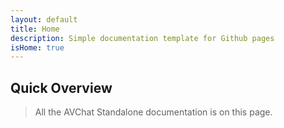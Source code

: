 ```yaml
---
layout: default
title: Home
description: Simple documentation template for Github pages
isHome: true
---
```


<section class="bs-docs-section" markdown="1">
  <h1 id="overview" class="page-header">Quick Overview</h1>

> All the AVChat Standalone documentation is on this page.

</section>
